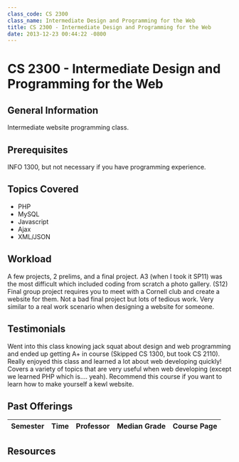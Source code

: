 ```yaml
---
class_code: CS 2300
class_name: Intermediate Design and Programming for the Web
title: CS 2300 - Intermediate Design and Programming for the Web
date: 2013-12-23 00:44:22 -0800
---
```

# CS 2300 - Intermediate Design and Programming for the Web

## General Information
Intermediate website programming class.

## Prerequisites
INFO 1300, but not necessary if you have programming experience.

## Topics Covered
 - PHP
 - MySQL
 - Javascript
 - Ajax
 - XML/JSON

## Workload
A few projects, 2 prelims, and a final project. A3 (when I took it SP11) was the most difficult which included coding from scratch a photo gallery. (S12) Final group project requires you to meet with a Cornell club and create a website for them. Not a bad final project but lots of tedious work. Very similar to a real work scenario when designing a website for someone.

## Testimonials
Went into this class knowing jack squat about design and web programming and ended up getting A+ in course (Skipped CS 1300, but took CS 2110). Really enjoyed this class and learned a lot about web developing quickly! Covers a variety of topics that are very useful when web developing (except we learned PHP which is.... yeah). Recommend this course if you want to learn how to make yourself a kewl website.

## Past Offerings
| Semester | Time | Professor | Median Grade | Course Page | 
| --- | --- | --- | --- | --- |

## Resources

